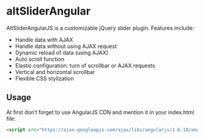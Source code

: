 # altSliderAngular

AltSliderAngularJS is a customizable jQuery slider plugin. Features include:

* Handle data with AJAX
* Handle data without using AJAX request
* Dynamic reload of data (using AJAX)
* Auto scroll function
* Elastic configuration: turn of scrollbar or AJAX requests
* Vertical and horizontal scrollbar
* Flexible CSS stylization

## Usage


At first don’t forget to use AngularJS CDN and mention it in your index.html file:

```html
<script src="https://ajax.googleapis.com/ajax/libs/angularjs/1.6.10/angular.min.js"></script>
```
